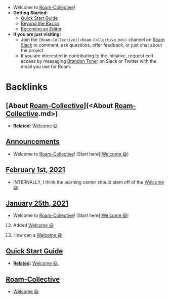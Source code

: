 - Welcome to [Roam-Collective](<Roam-Collective.md>)!
- **Getting Started:**
    - [Quick Start Guide](<Quick Start Guide.md>)
    - [Beyond the Basics](<Beyond the Basics.md>)
    - [Becoming an Editor](<Becoming an Editor.md>)
- **If you are just visiting:**
    - Join the `[Roam-Collective](<Roam-Collective.md>)` channel on [Roam Slack](<Roam Slack.md>) to comment, ask questions, offer feedback, or just chat about the project.
    - If you are interested in contributing to the initiative, request edit access by messaging [Brandon Toner](<Brandon Toner.md>) on Slack or Twitter with the email you use for Roam.

# Backlinks
## [About [Roam-Collective](<Roam-Collective.md>)](<About [Roam-Collective](<Roam-Collective.md>).md>)
- **[Related](<Related.md>):** [Welcome 😃](<Welcome 😃.md>)

## [Announcements](<Announcements.md>)
- Welcome to [Roam-Collective](<Roam-Collective.md>)! [Start here]([Welcome 😃](<Welcome 😃.md>))

## [February 1st, 2021](<February 1st, 2021.md>)
- INTERNALLY, I think the learning center should stem off of the [Welcome 😃](<Welcome 😃.md>)

## [January 25th, 2021](<January 25th, 2021.md>)
- Welcome to [Roam-Collective](<Roam-Collective.md>)! [Start here]([Welcome 😃](<Welcome 😃.md>))

12. Added [Welcome 😃](<Welcome 😃.md>)

9. How can a [Welcome 😃](<Welcome 😃.md>)

## [Quick Start Guide](<Quick Start Guide.md>)
- **[Related](<Related.md>):** [Welcome 😃](<Welcome 😃.md>),

## [Roam-Collective](<Roam-Collective.md>)
- [Welcome 😃](<Welcome 😃.md>)

